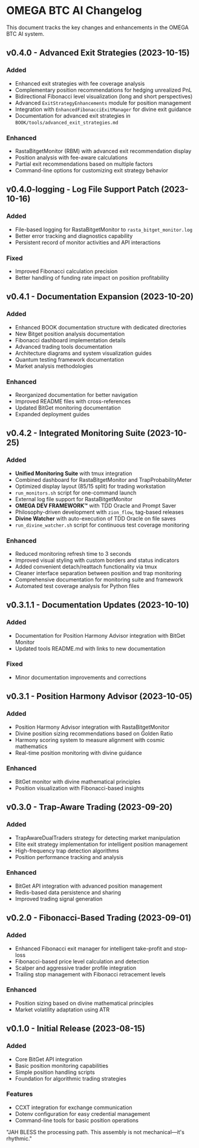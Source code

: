 # OMEGA BTC AI Changelog

This document tracks the key changes and enhancements in the OMEGA BTC AI system.

## v0.4.0 - Advanced Exit Strategies (2023-10-15)

### Added

- Enhanced exit strategies with fee coverage analysis
- Complementary position recommendations for hedging unrealized PnL
- Bidirectional Fibonacci level visualization (long and short perspectives)
- Advanced `ExitStrategyEnhancements` module for position management
- Integration with `EnhancedFibonacciExitManager` for divine exit guidance
- Documentation for advanced exit strategies in `BOOK/tools/advanced_exit_strategies.md`

### Enhanced

- RastaBitgetMonitor (RBM) with advanced exit recommendation display
- Position analysis with fee-aware calculations
- Partial exit recommendations based on multiple factors
- Command-line options for customizing exit strategy behavior

## v0.4.0-logging - Log File Support Patch (2023-10-16)

### Added

- File-based logging for RastaBitgetMonitor to `rasta_bitget_monitor.log`
- Better error tracking and diagnostics capability
- Persistent record of monitor activities and API interactions

### Fixed

- Improved Fibonacci calculation precision
- Better handling of funding rate impact on position profitability

## v0.4.1 - Documentation Expansion (2023-10-20)

### Added

- Enhanced BOOK documentation structure with dedicated directories
- New Bitget position analysis documentation
- Fibonacci dashboard implementation details
- Advanced trading tools documentation
- Architecture diagrams and system visualization guides
- Quantum testing framework documentation
- Market analysis methodologies

### Enhanced

- Reorganized documentation for better navigation
- Improved README files with cross-references
- Updated BitGet monitoring documentation
- Expanded deployment guides

## v0.4.2 - Integrated Monitoring Suite (2023-10-25)

### Added

- **Unified Monitoring Suite** with tmux integration
- Combined dashboard for RastaBitgetMonitor and TrapProbabilityMeter
- Optimized display layout (85/15 split) for trading workstation
- `run_monitors.sh` script for one-command launch
- External log file support for RastaBitgetMonitor
- **OMEGA DEV FRAMEWORK™** with TDD Oracle and Prompt Saver
- Philosophy-driven development with `zion_flow`, tag-based releases
- **Divine Watcher** with auto-execution of TDD Oracle on file saves
- `run_divine_watcher.sh` script for continuous test coverage monitoring

### Enhanced

- Reduced monitoring refresh time to 3 seconds
- Improved visual styling with custom borders and status indicators
- Added convenient detach/reattach functionality via tmux
- Cleaner interface separation between position and trap monitoring
- Comprehensive documentation for monitoring suite and framework
- Automated test coverage analysis for Python files

## v0.3.1.1 - Documentation Updates (2023-10-10)

### Added

- Documentation for Position Harmony Advisor integration with BitGet Monitor
- Updated tools README.md with links to new documentation

### Fixed

- Minor documentation improvements and corrections

## v0.3.1 - Position Harmony Advisor (2023-10-05)

### Added

- Position Harmony Advisor integration with RastaBitgetMonitor
- Divine position sizing recommendations based on Golden Ratio
- Harmony scoring system to measure alignment with cosmic mathematics
- Real-time position monitoring with divine guidance

### Enhanced

- BitGet monitor with divine mathematical principles
- Position visualization with Fibonacci-based insights

## v0.3.0 - Trap-Aware Trading (2023-09-20)

### Added

- TrapAwareDualTraders strategy for detecting market manipulation
- Elite exit strategy implementation for intelligent position management
- High-frequency trap detection algorithms
- Position performance tracking and analysis

### Enhanced

- BitGet API integration with advanced position management
- Redis-based data persistence and sharing
- Improved trading signal generation

## v0.2.0 - Fibonacci-Based Trading (2023-09-01)

### Added

- Enhanced Fibonacci exit manager for intelligent take-profit and stop-loss
- Fibonacci-based price level calculation and detection
- Scalper and aggressive trader profile integration
- Trailing stop management with Fibonacci retracement levels

### Enhanced

- Position sizing based on divine mathematical principles
- Market volatility adaptation using ATR

## v0.1.0 - Initial Release (2023-08-15)

### Added

- Core BitGet API integration
- Basic position monitoring capabilities
- Simple position handling scripts
- Foundation for algorithmic trading strategies

### Features

- CCXT integration for exchange communication
- Dotenv configuration for easy credential management
- Command-line tools for basic position operations

"JAH BLESS the processing path. This assembly is not mechanical—it's rhythmic."
